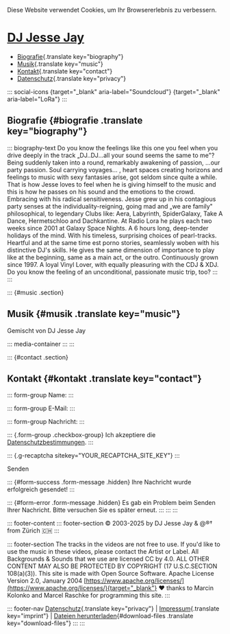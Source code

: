 Diese Website verwendet Cookies, um Ihr Browsererlebnis zu verbessern.

# [DJ Jesse Jay](https://www.djjessejay.ch)

-   [Biografie](#about){.translate key="biography"}
-   [Musik](#music){.translate key="music"}
-   [Kontakt](#contact){.translate key="contact"}
-   [Datenschutz](datenschutz.html){.translate key="privacy"}

::: social-icons
[](https://soundcloud.com/jessejay){target="_blank"
aria-label="Soundcloud"}
[](https://www.lora.ch/radio/sendungen/blue-dimension){target="_blank"
aria-label="LoRa"}
:::

## Biografie {#biografie .translate key="biography"}

::: biography-text
Do you know the feelings like this one you feel when you drive deeply in
the track „DJ..DJ\...all your sound seems the same to me\"? Being
suddenly taken into a round, remarkably awakening of passion, \...our
party passion. Soul carrying voyages... , heart spaces creating horizons
and feelings to music with sexy fantasies arise, got seldom since quite
a while. That is how Jesse loves to feel when he is giving himself to
the music and this is how he passes on his sound and the emotions to the
crowd. Embracing with his radical sensitiveness. Jesse grew up in his
contagious party senses at the individuality-reigning, going mad and „we
are family\" philosophical, to legendary Clubs like: Aera, Labyrinth,
SpiderGalaxy, Take A Dance, Hermetschloo and Dachkantine. At Radio Lora
he plays each two weeks since 2001 at Galaxy Space Nights. A 6 hours
long, deep-tender holidays of the mind. With his timeless, surprising
choices of pearl-tracks. Heartful and at the same time est porno
stories, seamlessly woben with his distinctive DJ\'s skills. He gives
the same dimension of importance to play like at the beginning, same as
a main act, or the outro. Continuously grown since 1997. A loyal Vinyl
Lover, with equally pleasuring with the CDJ & XDJ. Do you know the
feeling of an unconditional, passionate music trip, too?
:::
:::

::: {#music .section}
## Musik {#musik .translate key="music"}

Gemischt von DJ Jesse Jay

::: media-container
:::
:::

::: {#contact .section}
## Kontakt {#kontakt .translate key="contact"}

::: form-group
Name:
:::

::: form-group
E-Mail:
:::

::: form-group
Nachricht:
:::

::: {.form-group .checkbox-group}
Ich akzeptiere die [Datenschutzbestimmungen](datenschutz.html).
:::

::: {.g-recaptcha sitekey="YOUR_RECAPTCHA_SITE_KEY"}
:::

Senden

::: {#form-success .form-message .hidden}
Ihre Nachricht wurde erfolgreich gesendet!
:::

::: {#form-error .form-message .hidden}
Es gab ein Problem beim Senden Ihrer Nachricht. Bitte versuchen Sie es
später erneut.
:::
:::
:::

::: footer-content
::: footer-section
© 2003-2025 by DJ Jesse Jay & @®† from Zürich 🇨🇭
:::

::: footer-section
The tracks in the videos are not free to use. If you\'d like to use the
music in these videos, please contact the Artist or Label. All
Backgrounds & Sounds that we use are licensed CC by 4.0. ALL OTHER
CONTENT MAY ALSO BE PROTECTED BY COPYRIGHT (17 U.S.C.SECTION 108(a)(3)).
This site is made with Open Source Software. Apache License Version 2.0,
January 2004
[https://www.apache.org/licenses/](https://www.apache.org/licenses/){target="_blank"}
❤️ thanks to Marcin Kolonko and Marcel Raschke for programming this
site.
:::

::: footer-nav
[Datenschutz](datenschutz.html){.translate key="privacy"} \|
[Impressum](impressum.html){.translate key="imprint"} \| [Dateien
herunterladen](#){#download-files .translate key="download-files"}
:::
:::
